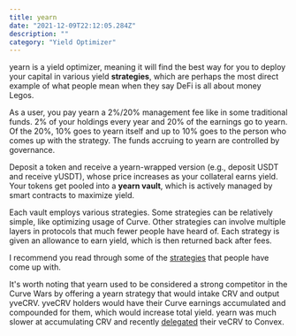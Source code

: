 ```yaml
---
title: yearn
date: "2021-12-09T22:12:05.284Z"
description: ""
category: "Yield Optimizer"
---
```


yearn is a yield optimizer, meaning it will find the best way for you to deploy your capital in various yield **strategies**, which are perhaps the most direct example of what people mean when they say DeFi is all about money Legos.

As a user, you pay yearn a 2%/20% management fee like in some traditional funds. 2% of your holdings every year and 20% of the earnings go to yearn. Of the 20%, 10% goes to yearn itself and up to 10% goes to the person who comes up with the strategy. The funds accruing to yearn are controlled by governance.

Deposit a token and receive a yearn-wrapped version (e.g., deposit USDT and receive yUSDT), whose price increases as your collateral earns yield. Your tokens get pooled into a **yearn vault**, which is actively managed by smart contracts to maximize yield.

Each vault employs various strategies. Some strategies can be relatively simple, like optimizing usage of Curve. Other strategies can involve multiple layers in protocols that much fewer people have heard of. Each strategy is given an allowance to earn yield, which is then returned back after fees.

I recommend you read through some of the [strategies](https://medium.com/yearn-state-of-the-vaults/the-vaults-at-yearn-9237905ffed3) that people have come up with.

It's worth noting that yearn used to be considered a strong competitor in the Curve Wars by offering a yearn strategy that would intake CRV and output yveCRV. yveCRV holders would have their Curve earnings accumulated and compounded for them, which would increase total yield. yearn was much slower at accumulating CRV and recently [delegated](https://twitter.com/iearnfinance/status/1461042313803804679) their veCRV to Convex.